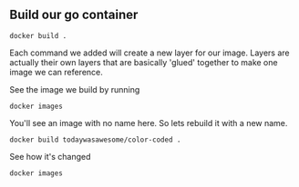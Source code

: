 ## Build our go container

`docker build .`

Each command we added will create a new layer for our image. Layers are actually their own layers that are basically 'glued' together to make one image we can reference. 

See the image we build by running

`docker images`

You'll see an image with no name here. So lets rebuild it with a new name.

`docker build todaywasawesome/color-coded .`

See how it's changed

`docker images`

